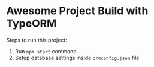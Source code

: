# Awesome Project Build with TypeORM

Steps to run this project:

1. Run `npm start` command
2. Setup database settings inside `ormconfig.json` file

